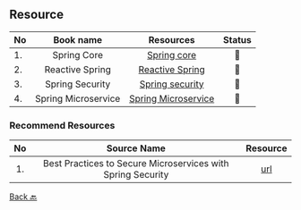 ## Resource

| No |      Book name      |                                                       Resources                                                        | Status |
|----|:-------------------:|:----------------------------------------------------------------------------------------------------------------------:|:------:|
| 1. |     Spring Core     |         [Spring core](https://github.com/Urunov/Interview-Preparation-WAY/tree/master/Books/Spring/SpringCore)         |   📘   |
| 2. |   Reactive Spring   |    [Reactive  Spring](https://github.com/Urunov/Interview-Preparation-WAY/tree/master/Books/Spring/ReactiveSpring)     |   📘   |
| 3. |   Spring Security   |     [Spring security](https://github.com/Urunov/Interview-Preparation-WAY/tree/master/Books/Spring/SpringSecurity)     |   📘   |
| 4. | Spring Microservice | [Spring Microservice](https://github.com/Urunov/Interview-Preparation-WAY/tree/master/Books/Spring/SpringMicroservice) |   📘   |

### Recommend Resources

| No |                         Source Name                         |                                             Resource                                              |
|:--:|:-----------------------------------------------------------:|:-------------------------------------------------------------------------------------------------:|
| 1. | Best Practices to Secure Microservices with Spring Security | [url](https://www.geeksforgeeks.org/best-practices-to-secure-microservices-with-spring-security/) |

[Back 🔙](https://github.com/Urunov/Interview-Preparation-WAY)
